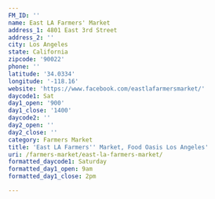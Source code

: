 ```yaml
---
FM_ID: ''
name: East LA Farmers' Market
address_1: 4801 East 3rd Street
address_2: ''
city: Los Angeles
state: California
zipcode: '90022'
phone: ''
latitude: '34.0334'
longitude: '-118.16'
website: 'https://www.facebook.com/eastlafarmersmarket/'
daycode1: Sat
day1_open: '900'
day1_close: '1400'
daycode2: ''
day2_open: ''
day2_close: ''
category: Farmers Market
title: 'East LA Farmers'' Market, Food Oasis Los Angeles'
uri: /farmers-market/east-la-farmers-market/
formatted_daycode1: Saturday
formatted_day1_open: 9am
formatted_day1_close: 2pm

---
```

